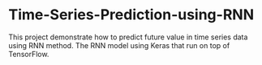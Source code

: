 # Time-Series-Prediction-using-RNN
This project demonstrate how to predict future value in time series data using RNN method. The RNN model using Keras that run on top of TensorFlow.
